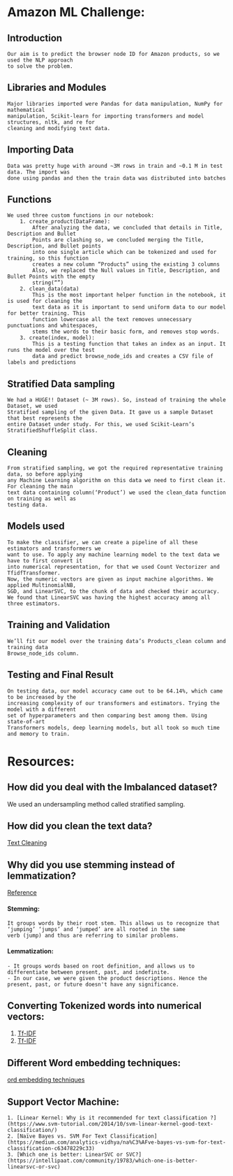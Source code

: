 # Amazon ML Challenge:
## Introduction
    Our aim is to predict the browser node ID for Amazon products, so we used the NLP approach
    to solve the problem.
## Libraries and Modules
    Major libraries imported were Pandas for data manipulation, NumPy for mathematical
    manipulation, Scikit-learn for importing transformers and model structures, nltk, and re for
    cleaning and modifying text data.
## Importing Data
    Data was pretty huge with around ~3M rows in train and ~0.1 M in test data. The import was
    done using pandas and then the train data was distributed into batches
## Functions
    We used three custom functions in our notebook:
        1. create_product(DataFrame):
            After analyzing the data, we concluded that details in Title, Description and Bullet
            Points are clashing so, we concluded merging the Title, Description, and Bullet points
            into one single article which can be tokenized and used for training, so this function
            creates a new column “Products” using the existing 3 columns
            Also, we replaced the Null values in Title, Description, and Bullet Points with the empty
            string(“”)
        2. clean_data(data)
            This is the most important helper function in the notebook, it is used for cleaning the
            text data as it is important to send uniform data to our model for better training. This
            function lowercase all the text removes unnecessary punctuations and whitespaces,
            stems the words to their basic form, and removes stop words.
        3. create(index, model):
            This is a testing function that takes an index as an input. It runs the model over the test
            data and predict browse_node_ids and creates a CSV file of labels and predictions
## Stratified Data sampling
    We had a HUGE!! Dataset (~ 3M rows). So, instead of training the whole Dataset, we used
    Stratified sampling of the given Data. It gave us a sample Dataset that best represents the
    entire Dataset under study. For this, we used Scikit-Learn’s StratifiedShuffleSplit class.
## Cleaning
    From stratified sampling, we got the required representative training data, so before applying
    any Machine Learning algorithm on this data we need to first clean it. For cleaning the main
    text data containing column(‘Product’) we used the clean_data function on training as well as
    testing data.
## Models used
    To make the classifier, we can create a pipeline of all these estimators and transformers we
    want to use. To apply any machine learning model to the text data we have to first convert it
    into numerical representation, for that we used Count Vectorizer and TfidfTransformer.
    Now, the numeric vectors are given as input machine algorithms. We applied MultinomialNB,
    SGD, and LinearSVC, to the chunk of data and checked their accuracy.
    We found that LinearSVC was having the highest accuracy among all three estimators.
## Training and Validation
    We’ll fit our model over the training data’s Products_clean column and training data
    Browse_node_ids column.
## Testing and Final Result
    On testing data, our model accuracy came out to be 64.14%, which came to be increased by the
    increasing complexity of our transformers and estimators. Trying the model with a different
    set of hyperparameters and then comparing best among them. Using state-of-art
    Transformers models, deep learning models, but all took so much time and memory to train.
    
# Resources:
## How did you deal with the Imbalanced dataset?
We used an undersampling method called stratified sampling.
 
## How did you clean the text data?
[Text Cleaning](https://monkeylearn.com/blog/text-cleaning/)
 
## Why did you use stemming instead of lemmatization? 
[Reference](https://monkeylearn.com/blog/text-cleaning/#:~:text=Stemming%2C%20the%20simpler,past%2C%20and%20indefinite.)
#### Stemming:
    It groups words by their root stem. This allows us to recognize that ‘jumping’ ‘jumps’ and ‘jumped’ are all rooted in the same 
    verb (jump) and thus are referring to similar problems.
#### Lemmatization:
    - It groups words based on root definition, and allows us to differentiate between present, past, and indefinite.
    - In our case, we were given the product descriptions. Hence the present, past, or future doesn't have any significance.
 
## Converting Tokenized words into numerical vectors:
1. [Tf-IDF](https://towardsdatascience.com/tf-idf-for-document-ranking-from-scratch-in-python-on-real-world-dataset-796d339a4089)
2. [Tf-IDF](https://machinelearningmastery.com/prepare-text-data-machine-learning-scikit-learn/)
## Different Word embedding techniques:
[ord embedding techniques](https://medium.com/analytics-vidhya/text-classification-using-word-embeddings-and-deep-learning-in-python-classifying-tweets-from-6fe644fcfc81)

## Support Vector Machine:
    1. [Linear Kernel: Why is it recommended for text classification ?](https://www.svm-tutorial.com/2014/10/svm-linear-kernel-good-text-classification/)
    2. [Naïve Bayes vs. SVM For Text Classification](https://medium.com/analytics-vidhya/na%C3%AFve-bayes-vs-svm-for-text-classification-c63478229c33)
    3. [Which one is better: LinearSVC or SVC?](https://intellipaat.com/community/19783/which-one-is-better-linearsvc-or-svc)
